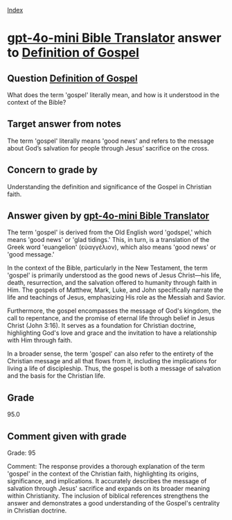 
[Index](../../index.md)
# [gpt-4o-mini Bible Translator](../../answering_models/gpt-4o-mini_Bible_Translator.md) answer to [Definition of Gospel](../../questions/Definition_of_Gospel.md)

## Question [Definition of Gospel](../../questions/Definition_of_Gospel.md)
What does the term 'gospel' literally mean, and how is it understood in the context of the Bible?

## Target answer from notes
The term 'gospel' literally means 'good news' and refers to the message about God’s salvation for people through Jesus’ sacrifice on the cross.

## Concern to grade by
Understanding the definition and significance of the Gospel in Christian faith.

## Answer given by [gpt-4o-mini Bible Translator](../../answering_models/gpt-4o-mini_Bible_Translator.md)
The term 'gospel' is derived from the Old English word 'godspel,' which means 'good news' or 'glad tidings.' This, in turn, is a translation of the Greek word 'euangelion' (εὐαγγέλιον), which also means 'good news' or 'good message.'

In the context of the Bible, particularly in the New Testament, the term 'gospel' is primarily understood as the good news of Jesus Christ—his life, death, resurrection, and the salvation offered to humanity through faith in Him. The gospels of Matthew, Mark, Luke, and John specifically narrate the life and teachings of Jesus, emphasizing His role as the Messiah and Savior. 

Furthermore, the gospel encompasses the message of God's kingdom, the call to repentance, and the promise of eternal life through belief in Jesus Christ (John 3:16). It serves as a foundation for Christian doctrine, highlighting God's love and grace and the invitation to have a relationship with Him through faith. 

In a broader sense, the term 'gospel' can also refer to the entirety of the Christian message and all that flows from it, including the implications for living a life of discipleship. Thus, the gospel is both a message of salvation and the basis for the Christian life.

## Grade
95.0

## Comment given with grade
Grade: 95

Comment: The response provides a thorough explanation of the term 'gospel' in the context of the Christian faith, highlighting its origins, significance, and implications. It accurately describes the message of salvation through Jesus' sacrifice and expands on its broader meaning within Christianity. The inclusion of biblical references strengthens the answer and demonstrates a good understanding of the Gospel's centrality in Christian doctrine.
